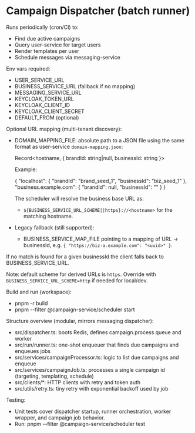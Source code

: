 # Campaign Dispatcher (batch runner)

Runs periodically (cron/CI) to:
- Find due active campaigns
- Query user-service for target users
- Render templates per user
- Schedule messages via messaging-service

Env vars required:
- USER_SERVICE_URL
- BUSINESS_SERVICE_URL (fallback if no mapping)
- MESSAGING_SERVICE_URL
- KEYCLOAK_TOKEN_URL
- KEYCLOAK_CLIENT_ID
- KEYCLOAK_CLIENT_SECRET
- DEFAULT_FROM (optional)

Optional URL mapping (multi-tenant discovery):
- DOMAIN_MAPPING_FILE: absolute path to a JSON file using the same format as user-service `domain-mapping.json`:

	Record<hostname, { brandId: string|null, businessId: string }>

	Example:

	{
		"localhost": { "brandId": "brand_seed_1", "businessId": "biz_seed_1" },
		"business.example.com": { "brandId": null, "businessId": "<uuid>" }
	}

	The scheduler will resolve the business base URL as:
	- `${BUSINESS_SERVICE_URL_SCHEME||https}://<hostname>` for the matching hostname.

- Legacy fallback (still supported):
	- BUSINESS_SERVICE_MAP_FILE pointing to a mapping of URL -> businessId, e.g. `{ "https://biz-a.example.com": "<uuid>" }`.

If no match is found for a given businessId the client falls back to BUSINESS_SERVICE_URL.

Note: default scheme for derived URLs is `https`. Override with `BUSINESS_SERVICE_URL_SCHEME=http` if needed for local/dev.

Build and run (workspace):
- pnpm -r build
- pnpm --filter @campaign-service/scheduler start

Structure overview (modular, mirrors messaging dispatcher):
- src/dispatcher.ts: boots Redis, defines campaign.process queue and worker
- src/run/runner.ts: one-shot enqueuer that finds due campaigns and enqueues jobs
- src/services/campaignProcessor.ts: logic to list due campaigns and enqueue
- src/services/campaignJob.ts: processes a single campaign id (targeting, templating, schedule)
- src/clients/*: HTTP clients with retry and token auth
- src/utils/retry.ts: tiny retry with exponential backoff used by job

Testing:
- Unit tests cover dispatcher startup, runner orchestration, worker wrapper, and campaign job behavior.
- Run: pnpm --filter @campaign-service/scheduler test